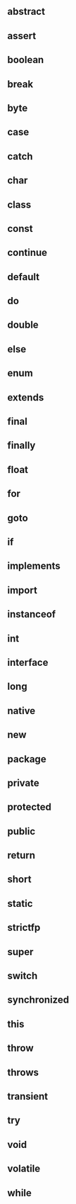 ## abstract

## assert

## boolean

## break

## byte

## case

## catch

## char

## class

## const

## continue

## default

## do

## double

## else

## enum

## extends

## final

## finally

## float

## for

## goto

## if

## implements

## import

## instanceof

## int

## interface

## long

## native

## new

## package

## private

## protected

## public

## return

## short

## static

## strictfp

## super

## switch

## synchronized

## this

## throw

## throws

## transient

## try

## void

## volatile

## while